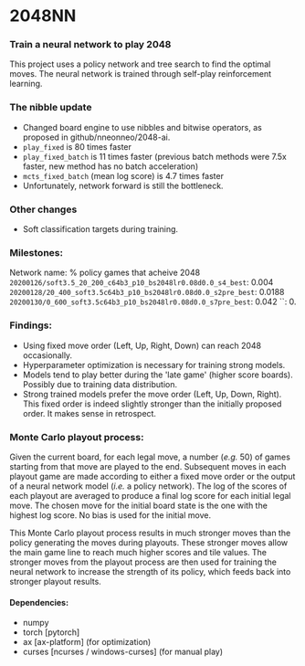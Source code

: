 # 2048NN
### Train a neural network to play 2048
This project uses a policy network and tree search to find the optimal moves.
The neural network is trained through self-play reinforcement learning.


### The nibble update
* Changed board engine to use nibbles and bitwise operators, as proposed in github/nneonneo/2048-ai.
* `play_fixed` is 80 times faster
* `play_fixed_batch` is 11 times faster (previous batch methods were 7.5x faster, new method has no batch acceleration)
* `mcts_fixed_batch` (mean log score) is 4.7 times faster
* Unfortunately, network forward is still the bottleneck.

### Other changes
* Soft classification targets during training.


### Milestones:
Network name: % policy games that acheive 2048
`20200126/soft3.5_20_200_c64b3_p10_bs2048lr0.08d0.0_s4_best`:  0.004
`20200128/20_400_soft3.5c64b3_p10_bs2048lr0.08d0.0_s2pre_best`:  0.0188
`20200130/0_600_soft3.5c64b3_p10_bs2048lr0.08d0.0_s7pre_best`:  0.042
``: 0.


### Findings:
* Using fixed move order (Left, Up, Right, Down) can reach 2048 occasionally.
* Hyperparameter optimization is necessary for training strong models.
* Models tend to play better during the 'late game' (higher score boards).
Possibly due to training data distribution.
* Strong trained models prefer the move order (Left, Up, Down, Right).
This fixed order is indeed slightly stronger than the initially proposed order.
It makes sense in retrospect.


### Monte Carlo playout process:
Given the current board, for each legal move, a number (*e.g.* 50) of games starting from that move are played to the end.
Subsequent moves in each playout game are made according to either a fixed move order or the output of a neural network model (*i.e.* a policy network).
The log of the scores of each playout are averaged to produce a final log score for each initial legal move.
The chosen move for the initial board state is the one with the highest log score.
No bias is used for the initial move.

This Monte Carlo playout process results in much stronger moves than the policy generating the moves during playouts. 
These stronger moves allow the main game line to reach much higher scores and tile values.
The stronger moves from the playout process are then used for training the neural network to increase the strength of its policy, which feeds back into stronger playout results.


#### Dependencies:
- numpy
- torch [pytorch]
- ax [ax-platform] (for optimization)
- curses [ncurses / windows-curses] (for manual play)
